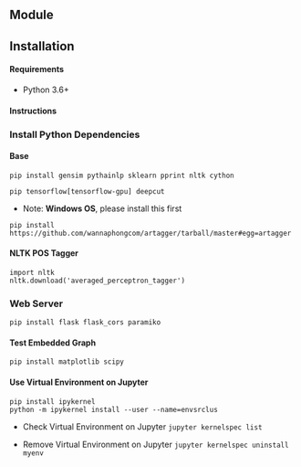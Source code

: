 ## Module
## Installation

#### Requirements

- Python 3.6+

#### Instructions
### Install Python Dependencies

#### Base
```
pip install gensim pythainlp sklearn pprint nltk cython
```

```
pip tensorflow[tensorflow-gpu] deepcut
```

* Note: **Windows OS**, please install this first
```
pip install https://github.com/wannaphongcom/artagger/tarball/master#egg=artagger
```

#### NLTK POS Tagger
```
import nltk
nltk.download('averaged_perceptron_tagger')
```

### Web Server
```
pip install flask flask_cors paramiko
```

#### Test Embedded Graph
```
pip install matplotlib scipy
```

#### Use Virtual Environment on Jupyter 
```
pip install ipykernel
python -m ipykernel install --user --name=envsrclus
```

* Check Virtual Environment on Jupyter  ```jupyter kernelspec list```

* Remove Virtual Environment on Jupyter  ```jupyter kernelspec uninstall myenv```